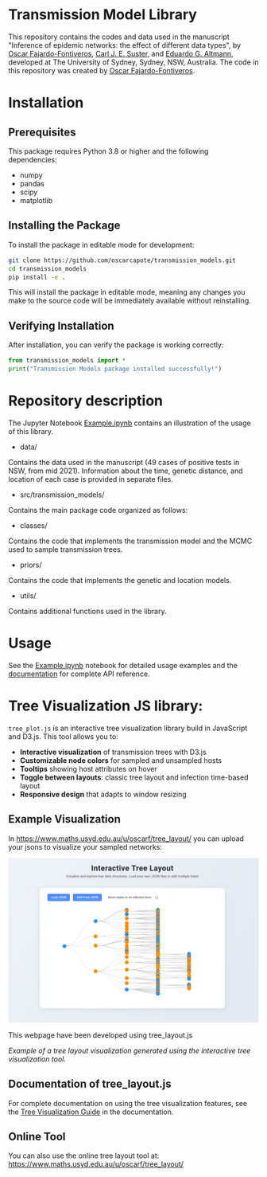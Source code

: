 # Transmission Model Library

This repository contains the codes and data used in the manuscript "Inference of epidemic networks: the effect of different data
types", by [Oscar Fajardo-Fontiveros](https://www.maths.usyd.edu.au/u/oscarf/), [Carl J. E. Suster](https://www.sydney.edu.au/medicine-health/about/our-people/academic-staff/carl.suster.html), and [Eduardo G. Altmann](https://www.maths.usyd.edu.au/u/ega), developed at The University
of Sydney, Sydney, NSW, Australia. The code in this repository was created by [Oscar Fajardo-Fontiveros](https://www.maths.usyd.edu.au/u/oscarf/).

# Installation

## Prerequisites

This package requires Python 3.8 or higher and the following dependencies:
- numpy
- pandas
- scipy
- matplotlib

## Installing the Package

To install the package in editable mode for development:

```bash
git clone https://github.com/oscarcapote/transmission_models.git
cd transmission_models
pip install -e .
```

This will install the package in editable mode, meaning any changes you make to the source code will be immediately available without reinstalling.

## Verifying Installation

After installation, you can verify the package is working correctly:

```python
from transmission_models import *
print("Transmission Models package installed successfully!")
```

# Repository description

The Jupyter Notebook [Example.ipynb](https://github.com/oscarf/transmission_models/blob/main/Example.ipynb) contains an illustration of the usage of this library. 

- data/

Contains the data used in the manuscript (49 cases of positive tests in NSW, from mid 2021). Information about the time, genetic distance, and location of each case is provided in separate files.

- src/transmission_models/

Contains the main package code organized as follows:

- classes/

Contains the code that implements the transmission model and the MCMC used to sample transmission trees.

- priors/

Contains the code that implements the genetic and location models.

- utils/

Contains additional functions used in the library.

# Usage

See the [Example.ipynb](https://github.com/oscarcapote/transmission_models/blob/main/examples/Example.ipynb) notebook for detailed usage examples and the [documentation](https://www.maths.usyd.edu.au/u/oscarf/transmission_models_documentation/) for complete API reference.

# Tree Visualization JS library:

`tree_plot.js` is an interactive tree visualization library build in JavaScript and D3.js. This tool allows you to:

- **Interactive visualization** of transmission trees with D3.js
- **Customizable node colors** for sampled and unsampled hosts
- **Tooltips** showing host attributes on hover
- **Toggle between layouts**: classic tree layout and infection time-based layout
- **Responsive design** that adapts to window resizing

## Example Visualization

In https://www.maths.usyd.edu.au/u/oscarf/tree_layout/ you can upload your jsons to visualize your sampled networks:

![Tree Layout Visualization](examples/Screenshot%202025-07-30%20at%2015-49-21%20Tree%20layout.png)

This webpage have been developed using tree_layout.js

*Example of a tree layout visualization generated using the interactive tree visualization tool.*

## Documentation of tree_layout.js

For complete documentation on using the tree visualization features, see the [Tree Visualization Guide](./docs/tree_visualization.md) in the documentation.

## Online Tool

You can also use the online tree layout tool at: https://www.maths.usyd.edu.au/u/oscarf/tree_layout/
